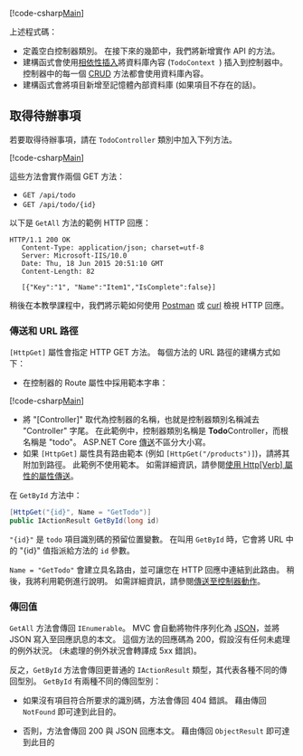 [!code-csharp[Main](../../tutorials/first-web-api/sample/TodoApi/Controllers/TodoController2.cs?name=snippet_todo1)]

上述程式碼：

* 定義空白控制器類別。 在接下來的幾節中，我們將新增實作 API 的方法。
* 建構函式會使用[相依性插入](xref:fundamentals/dependency-injection)將資料庫內容 (`TodoContext `) 插入到控制器中。 控制器中的每一個 [CRUD](https://wikipedia.org/wiki/Create,_read,_update_and_delete) 方法都會使用資料庫內容。
* 建構函式會將項目新增至記憶體內部資料庫 (如果項目不存在的話)。

## <a name="getting-to-do-items"></a>取得待辦事項

若要取得待辦事項，請在 `TodoController` 類別中加入下列方法。

[!code-csharp[Main](../../tutorials/first-web-api/sample/TodoApi/Controllers/TodoController.cs?name=snippet_GetAll)]

這些方法會實作兩個 GET 方法：

* `GET /api/todo`
* `GET /api/todo/{id}`

以下是 `GetAll` 方法的範例 HTTP 回應：

```
HTTP/1.1 200 OK
   Content-Type: application/json; charset=utf-8
   Server: Microsoft-IIS/10.0
   Date: Thu, 18 Jun 2015 20:51:10 GMT
   Content-Length: 82

   [{"Key":"1", "Name":"Item1","IsComplete":false}]
   ```

稍後在本教學課程中，我們將示範如何使用 [Postman](https://www.getpostman.com/) 或 [curl](https://developer.apple.com/legacy/library/documentation/Darwin/Reference/ManPages/man1/curl.1.html) 檢視 HTTP 回應。

### <a name="routing-and-url-paths"></a>傳送和 URL 路徑

`[HttpGet]` 屬性會指定 HTTP GET 方法。 每個方法的 URL 路徑的建構方式如下：

* 在控制器的 Route 屬性中採用範本字串：

[!code-csharp[Main](../../tutorials/first-web-api/sample/TodoApi/Controllers/TodoController.cs?name=TodoController&highlight=3)]

* 將 "[Controller]" 取代為控制器的名稱，也就是控制器類別名稱減去 "Controller" 字尾。 在此範例中，控制器類別名稱是 **Todo**Controller，而根名稱是 "todo"。 ASP.NET Core [傳送](xref:mvc/controllers/routing)不區分大小寫。
* 如果 `[HttpGet]` 屬性具有路由範本 (例如 `[HttpGet("/products")]`)，請將其附加到路徑。 此範例不使用範本。 如需詳細資訊，請參閱[使用 Http[Verb] 屬性的屬性傳送](xref:mvc/controllers/routing#attribute-routing-with-httpverb-attributes)。

在 `GetById` 方法中：

```csharp
[HttpGet("{id}", Name = "GetTodo")]
public IActionResult GetById(long id)
```

`"{id}"` 是 `todo` 項目識別碼的預留位置變數。 在叫用 `GetById` 時，它會將 URL 中的 "{id}" 值指派給方法的 `id` 參數。

`Name = "GetTodo"` 會建立具名路由，並可讓您在 HTTP 回應中連結到此路由。 稍後，我將利用範例進行說明。 如需詳細資訊，請參閱[傳送至控制器動作](xref:mvc/controllers/routing)。

### <a name="return-values"></a>傳回值

`GetAll` 方法會傳回 `IEnumerable`。 MVC 會自動將物件序列化為 [JSON](http://www.json.org/)，並將 JSON 寫入至回應訊息的本文。 這個方法的回應碼為 200，假設沒有任何未處理的例外狀況。 (未處理的例外狀況會轉譯成 5xx 錯誤)。

反之，`GetById` 方法會傳回更普通的 `IActionResult` 類型，其代表各種不同的傳回型別。 `GetById` 有兩種不同的傳回型別：

* 如果沒有項目符合所要求的識別碼，方法會傳回 404 錯誤。  藉由傳回 `NotFound` 即可達到此目的。

* 否則，方法會傳回 200 與 JSON 回應本文。 藉由傳回 `ObjectResult` 即可達到此目的
